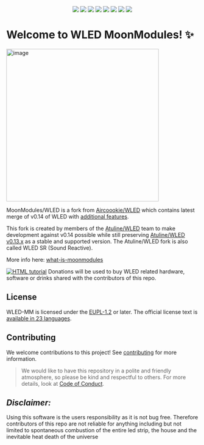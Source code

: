 <p align="center">
  <img src="/images/wled_logo_akemi.png">
  <a href="https://github.com/MoonModules/WLED/releases"><img src="https://img.shields.io/github/release/MoonModules/WLED.svg?style=flat-square"></a>
  <a href="https://raw.githubusercontent.com/MoonModules/WLED/mdev/LICENSE"><img src="https://img.shields.io/github/license/MoonModules/wled?color=blue&style=flat-square"></a>
  <a href="https://wled.discourse.group"><img src="https://img.shields.io/discourse/topics?colorB=blue&label=forum&server=https%3A%2F%2Fwled.discourse.group%2F&style=flat-square"></a>
  <a href="https://discord.gg/4CQRmfR"><img src="https://img.shields.io/discord/700041398778331156.svg?colorB=blue&label=discord&style=flat-square"></a>
  <a href="https://mm.kno.wled.ge"><img src="https://img.shields.io/badge/quick_start-wiki-blue.svg?style=flat-square"></a>
  <a href="https://github.com/Aircoookie/WLED-App"><img src="https://img.shields.io/badge/app-wled-blue.svg?style=flat-square"></a>
  <a href="https://gitpod.io/#https://github.com/MoonModules/WLED"><img src="https://img.shields.io/badge/Gitpod-ready--to--code-blue?style=flat-square&logo=gitpod"></a>

  </p>

# Welcome to WLED MoonModules! ✨

<img width="400" alt="image" src="https://user-images.githubusercontent.com/91013628/230378884-5a0f15ee-1aa2-4998-9df7-ade9f32a3d0f.png">

MoonModules/WLED is a fork from [Aircoookie/WLED](https://github.com/Aircoookie/WLED) which contains latest merge of v0.14 of WLED with [additional features](https://mm.kno.wled.ge/moonmodules/what-is-moonmodules/).

This fork is created by members of the [Atuline/WLED](https://github.com/atuline/WLED) team to make development against v0.14 possible while still preserving [Atuline/WLED v0.13.x](https://github.com/atuline/WLED/tree/dev) as a stable and supported version. The Atuline/WLED fork is also called WLED SR (Sound Reactive).

More info here: <a href="https://mm.kno.wled.ge/moonmodules/what-is-moonmodules/">what-is-moonmodules</a>

<a href="https://www.paypal.com/donate?business=moonmodules@icloud.com"><img src="https://img.shields.io/badge/send%20me%20a%20small%20gift-paypal-blue.svg" alt="HTML tutorial" style="max-width: 100%;"></a>
Donations will be used to buy WLED related hardware, software or drinks shared with the contributors of this repo.

## License 
WLED-MM is licensed under the [EUPL-1.2](https://joinup.ec.europa.eu/collection/eupl) or later. 
The official license text is [available in 23 languages](https://joinup.ec.europa.eu/collection/eupl/eupl-text-eupl-12).

## Contributing
We welcome contributions to this project! See [contributing](https://github.com/MoonModules/WLED/blob/mdev/CONTRIBUTING.md) for more information.
> We would like to have this repository in a polite and friendly atmosphere, so please be kind and respectful to others. For more details, look at [Code of Conduct](https://github.com/MoonModules/WLED/blob/mdev/CODE_OF_CONDUCT.md).

## *Disclaimer:*   

Using this software is the users responsibility as it is not bug free. Therefore contributors of this repo are not reliable for anything including but not limited to spontaneous combustion of the entire led strip, the house and the inevitable heat death of the universe
